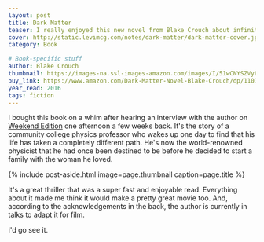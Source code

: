 ```yaml
---
layout: post
title: Dark Matter
teaser: I really enjoyed this new novel from Blake Crouch about infinite parallel universes and the possible paths our lives can take.   
cover: http://static.levimcg.com/notes/dark-matter/dark-matter-cover.jpg
category: Book

# Book-specific stuff
author: Blake Crouch
thumbnail: https://images-na.ssl-images-amazon.com/images/I/51wCNYSZVyL.jpg
buy_link: https://www.amazon.com/Dark-Matter-Novel-Blake-Crouch/dp/1101904224
year_read: 2016
tags: fiction
---
```

I bought this book on a whim after hearing an interview with the author on [Weekend Edition](http://www.npr.org/2016/07/24/487083575/what-if-you-hadnt-gotten-married-dark-matter-imagines-an-alternate-life) one afternoon a few weeks back. It's the story of a community college physics professor who wakes up one day to find that his life has taken a completely different path. He's now the world-renowned physicist that he had once been destined to be before he decided to start a family with the woman he loved.

{% include post-aside.html
    image=page.thumbnail
    caption=page.title %}

It's a great thriller that was a super fast and enjoyable read. Everything about it made me think it would make a pretty great movie too. And, according to the acknowledgements in the back, the author is currently in talks to adapt it for film.

I'd go see it.

